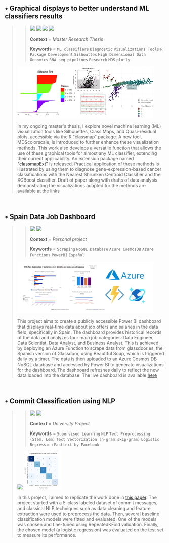 ## • Graphical displays to better understand ML classifiers results
>> [![](https://img.shields.io/badge/Github-classmapExt_R_package-blue?logo=Github&style=flat-square)](https://github.com/llazzar/classmapExt) [![](https://img.shields.io/badge/PDF-Paper_draft-red?logo=adobeacrobatreader&style=flat-square)](https://llazzar.github.io/datascience-portfolio/projectsMetadata/masterThesis/draft_paper.pdf) [![](https://img.shields.io/badge/R-NSC_data_classification_draft-9cf?logo=rstudio&style=flat-square)](https://llazzar.github.io/datascience-portfolio/projectsMetadata/masterThesis/PAMR_analysis.html) [![](https://img.shields.io/badge/script-EDA_draft-9cf?logo=rstudio&style=flat-square)](https://llazzar.github.io/datascience-portfolio/projectsMetadata/masterThesis/EDA_lung_with_cov.html) 
>>
>> **Context** = *Master Research Thesis*
>> 
>> **Keywords** = `ML classifiers` `Diagnostic` `Visualizations Tools` `R Package Development` `Silhouttes` `High Dimensional Data` `Genomics` `RNA-seq pipelines` `Research` `MDS` `plotly`
> 
> <img src="https://raw.githubusercontent.com/LLazzar/datascience-portfolio/master/projectsMetadata/masterThesis/masterthesis_project.png" width=430> 
> 
> In my ongoing master's thesis, I explore novel machine learning (ML) visualization tools like Silhouettes, Class Maps, and Quasi-residual plots, accessible via the R "classmap" package. A new tool, MDScolorscale, is introduced to further enhance these visualization methods. This work also develops a versatile function that allows the use of these graphical tools for almost any ML classifier, extending their current applicability. An extension package named ["classmapExt"](https://github.com/LLazzar/classmapExt) is released. Practical application of these methods is illustrated by using them to diagnose gene-expression-based cancer classifications with the Nearest Shrunken Centroid Classifier and the XGBoost classifier. Draft of paper along with drafts of data analysis demonstrating the visualizations adapted for the methods are available at the links
> 

<br>

## • Spain Data Job Dashboard
>> [![](https://img.shields.io/badge/Github-View_on_Github-blue?logo=Github&style=flat-square)](https://github.com/llazzar/dash-profesion-data-es) [![](https://img.shields.io/badge/Powerbi-Open_live_dashboard-yellow?logo=powerBI&style=flat-square)](https://app.powerbi.com/view?r=eyJrIjoiZDM1Y2MyY2UtOTdkNi00YTZlLWFmMTYtMzY4ZGViN2IxOGVlIiwidCI6Ijc4NDg0MWU1LTAxYjEtNGQ5My04NzczLTUwYzcxYWI4NWMzYiIsImMiOjl9) 
>>
>> **Context** = *Personal project*
>> 
>> **Keywords** = `Scraping` `NoSQL Database` `Azure CosmosDB` `Azure Functions` `PowerBI` `Español`
> 
> <img src="https://github.com/llazzar/dash-profesion-data-es/blob/main/figures/cover.jpg?raw=true" width=430> 
> 
> This project aims to create a publicly accessible Power BI dashboard that displays real-time data about job offers and salaries in the data field, specifically in Spain. The dashboard provides historical records of the data and analyzes four main job categories: Data Engineer, Data Scientist, Data Analyst, and Business Analyst. This is achieved by deploying an Azure Function to scrape data from glassdoor.es, the Spanish version of Glassdoor, using Beautiful Soup, which is triggered daily by a timer. The data is then uploaded to an Azure Cosmos DB NoSQL database and accessed by Power BI to generate visualizations for the dashboard. The dashboard refreshes daily to reflect the new data loaded into the database. The live dashboard is available [here](https://app.powerbi.com/view?r=eyJrIjoiZDM1Y2MyY2UtOTdkNi00YTZlLWFmMTYtMzY4ZGViN2IxOGVlIiwidCI6Ijc4NDg0MWU1LTAxYjEtNGQ5My04NzczLTUwYzcxYWI4NWMzYiIsImMiOjl9)
> 

<br>

## • Commit Classification using NLP
>> [![](https://img.shields.io/badge/Github-View_on_Github-blue?logo=Github&style=flat-square)](https://github.com/llazzar/commit-classification) [![](https://img.shields.io/badge/Jupyter-Open_main_notebook-orange?logo=jupyter&style=flat-square)](https://github.com/llazzar/commit-classification/blob/main/scripts/Commit_Classification.ipynb) 
>>
>> **Context** = *University Project*
>> 
>> **Keywords** = `Supervised Learning` `NLP` `Text Preprocessing (Stem, Lem)` `Text Vectorization (n-gram,skip-gram)` `Logistic Regression` `Fasttext by Facebook`
> 
> <img src="https://raw.githubusercontent.com/lorenzolazzari98/commit-classification/main/figures/data_example.jpg" width=310> <img src="https://raw.githubusercontent.com/llazzar/commit-classification/c15d9775b7d5c70bebbe9179780adbebece193de/figures/logit_confusion_matrix.png" width=120 length=120>
> 
> In this project, I aimed to replicate the work done in [this paper](https://raw.githubusercontent.com/llazzar/commit-classification/c15d9775b7d5c70bebbe9179780adbebece193de/reference/paper.pdf). The project started with a 5-class labeled dataset of commit messages, and classical NLP techniques such as data cleaning and feature extraction were used to preprocess the data. Then, several baseline classification models were fitted and evaluated. One of the models was chosen and fine-tuned using RepeatedKFold validation. Finally, the chosen model (a logistic regression) was evaluated on the test set to measure its performance.
> 

